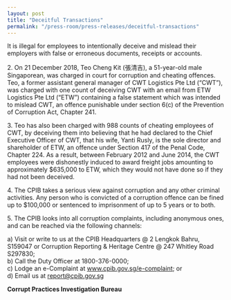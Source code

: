 ```yaml
---
layout: post
title: "Deceitful Transactions"
permalink: "/press-room/press-releases/deceitful-transactions"
---
```

It is illegal for employees to intentionally deceive and mislead their employers with false or erroneous documents, receipts or accounts.  

2\.          On 21 December 2018, Teo Cheng Kit (張清吉), a 51-year-old male Singaporean, was charged in court for corruption and cheating offences.  Teo, a former assistant general manager of CWT Logistics Pte Ltd (“CWT”), was charged with one count of deceiving CWT with an email from ETW Logistics Pte Ltd (“ETW”) containing a false statement which was intended to mislead CWT, an offence punishable under section 6(c) of the Prevention of Corruption Act, Chapter 241.

3\.          Teo has also been charged with 988 counts of cheating employees of CWT, by deceiving them into believing that he had declared to the Chief Executive Officer of CWT, that his wife, Yanti Rusly, is the sole director and shareholder of ETW, an offence under Section 417 of the Penal Code, Chapter 224. As a result, between February 2012 and June 2014, the CWT employees were dishonestly induced to award freight jobs amounting to approximately $635,000 to ETW, which they would not have done so if they had not been deceived. 
 
4\.    The CPIB takes a serious view against corruption and any other criminal activities.  Any person who is convicted of a corruption offence can be fined up to $100,000 or sentenced to imprisonment of up to 5 years or to both. 

5\.    The CPIB looks into all corruption complaints, including anonymous ones, and can be reached via the following channels:

a) Visit or write to us at the CPIB Headquarters @ 2 Lengkok Bahru, S159047 or Corruption Reporting & Heritage Centre @ 247 Whitley Road S297830;<br />
b) Call the Duty Officer at 1800-376-0000;<br />
c) Lodge an e-Complaint at <a href="https://www.cpib.gov.sg/e-complaint"><span style="color: #0066cc;">www.cpib.gov.sg/e-complaint</span></a>; or<br />
d) Email us at <a class="spamspan" href="mailto:report@cpib.gov.sg">report@cpib.gov.sg</a>

**Corrupt Practices Investigation Bureau**
